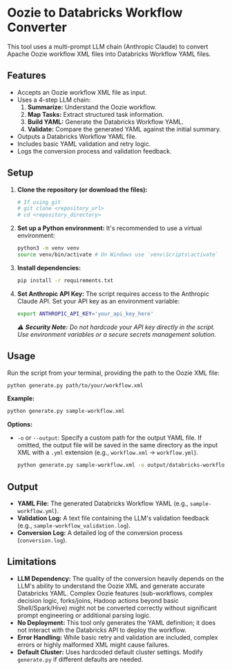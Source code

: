 # Oozie to Databricks Workflow Converter

This tool uses a multi-prompt LLM chain (Anthropic Claude) to convert Apache Oozie workflow XML files into Databricks Workflow YAML files.

## Features

*   Accepts an Oozie workflow XML file as input.
*   Uses a 4-step LLM chain:
    1.  **Summarize:** Understand the Oozie workflow.
    2.  **Map Tasks:** Extract structured task information.
    3.  **Build YAML:** Generate the Databricks Workflow YAML.
    4.  **Validate:** Compare the generated YAML against the initial summary.
*   Outputs a Databricks Workflow YAML file.
*   Includes basic YAML validation and retry logic.
*   Logs the conversion process and validation feedback.

## Setup

1.  **Clone the repository (or download the files):**
    ```bash
    # If using git
    # git clone <repository_url>
    # cd <repository_directory>
    ```

2.  **Set up a Python environment:**
    It's recommended to use a virtual environment:
    ```bash
    python3 -m venv venv
    source venv/bin/activate # On Windows use `venv\Scripts\activate`
    ```

3.  **Install dependencies:**
    ```bash
    pip install -r requirements.txt
    ```

4.  **Set Anthropic API Key:**
    The script requires access to the Anthropic Claude API. Set your API key as an environment variable:
    ```bash
    export ANTHROPIC_API_KEY='your_api_key_here'
    ```
    *⚠️ **Security Note:** Do not hardcode your API key directly in the script. Use environment variables or a secure secrets management solution.*

## Usage

Run the script from your terminal, providing the path to the Oozie XML file:

```bash
python generate.py path/to/your/workflow.xml
```

**Example:**

```bash
python generate.py sample-workflow.xml
```

**Options:**

*   `-o` or `--output`: Specify a custom path for the output YAML file. If omitted, the output file will be saved in the same directory as the input XML with a `.yml` extension (e.g., `workflow.xml` -> `workflow.yml`).

    ```bash
    python generate.py sample-workflow.xml -o output/databricks-workflow.yaml
    ```

## Output

*   **YAML File:** The generated Databricks Workflow YAML (e.g., `sample-workflow.yml`).
*   **Validation Log:** A text file containing the LLM's validation feedback (e.g., `sample-workflow_validation.log`).
*   **Conversion Log:** A detailed log of the conversion process (`conversion.log`).

## Limitations

*   **LLM Dependency:** The quality of the conversion heavily depends on the LLM's ability to understand the Oozie XML and generate accurate Databricks YAML. Complex Oozie features (sub-workflows, complex decision logic, forks/joins, Hadoop actions beyond basic Shell/Spark/Hive) might not be converted correctly without significant prompt engineering or additional parsing logic.
*   **No Deployment:** This tool only generates the YAML definition; it does not interact with the Databricks API to deploy the workflow.
*   **Error Handling:** While basic retry and validation are included, complex errors or highly malformed XML might cause failures.
*   **Default Cluster:** Uses hardcoded default cluster settings. Modify `generate.py` if different defaults are needed.
